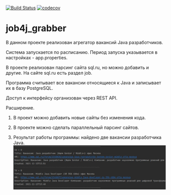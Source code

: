 [![Build Status](https://travis-ci.com/Azamat-Sult/job4j_grabber.svg?branch=master)](https://travis-ci.com/Azamat-Sult/job4j_grabber)
[![codecov](https://codecov.io/gh/Azamat-Sult/job4j_grabber/branch/master/graph/badge.svg?token=6RA16700B0)](https://codecov.io/gh/Azamat-Sult/job4j_grabber)
# job4j_grabber

В данном проекте реализован агрегатор вакансий Java разработчиков.

Система запускается по расписанию. Период запуска указывается в 
настройках - app.properties.

В проекте реализован парсинг сайта sql.ru, но можно добавить и другие.
На сайте sql.ru есть раздел job.

Программа считывает все вакансии относящиеся
к Java и записывает их в базу PostgreSQL.

Доступ к интерфейсу организован через REST API.

Расширение.

1. В проект можно добавить новые сайты без изменения кода.

2. В проекте можно сделать параллельный парсинг сайтов.


1. Результат работы программы: найдено две вакансии разработчика Java.
   ![ScreenShot](screenshots/Screenshot_1.jpg)
